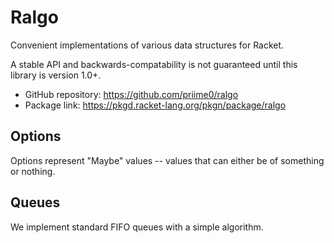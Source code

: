 # Ralgo

Convenient implementations of various data structures for Racket.

A stable API and backwards-compatability is not guaranteed until this library is
version 1.0+.

- GitHub repository: https://github.com/priime0/ralgo
- Package link: https://pkgd.racket-lang.org/pkgn/package/ralgo

## Options

Options represent "Maybe" values -- values that can either be of something or
nothing.

## Queues

We implement standard FIFO queues with a simple algorithm.
